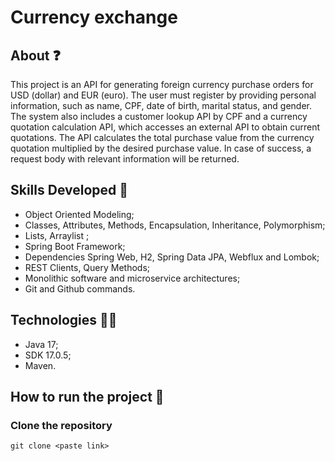 # Currency exchange

## About ❓

This project is an API for generating foreign currency purchase orders for USD (dollar) and EUR (euro). The user must register by providing personal information, such as name, CPF, date of birth, marital status, and gender. The system also includes a customer lookup API by CPF and a currency quotation calculation API, which accesses an external API to obtain current quotations. The API calculates the total purchase value from the currency quotation multiplied by the desired purchase value. In case of success, a request body with relevant information will be returned.

## Skills Developed 🧠

<ul>
<li>Object Oriented Modeling;</li>
<li>Classes, Attributes, Methods, Encapsulation, Inheritance, Polymorphism;</li>
<li>Lists, Arraylist ;</li>
<li>Spring Boot Framework; </li>
<li>Dependencies Spring Web, H2, Spring Data JPA, Webflux and Lombok; </li>
<li>REST Clients, Query Methods; </li>
<li>Monolithic software and microservice architectures;</li>
<li>Git and Github commands.</li>
</ul>

## Technologies 👩‍💻

<ul>
  <li> Java 17; </li>
   <li> SDK 17.0.5; </li>
   <li> Maven. </li>
 </ul>
 

## How to run the project 👀

### Clone the repository

```
git clone <paste link>
```

